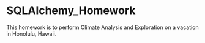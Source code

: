 # SQLAlchemy_Homework
This homework is to perform Climate Analysis and Exploration on a vacation in Honolulu, Hawaii. 
